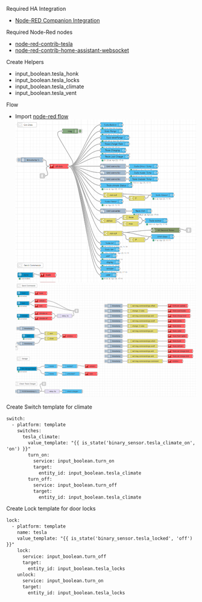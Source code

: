 Required HA Integration

* [Node-RED Companion Integration](https://github.com/zachowj/hass-node-red)

Required Node-Red nodes

* [node-red-contrib-tesla](https://github.com/onokje/node-red-contrib-tesla)
* [node-red-contrib-home-assistant-websocket](https://github.com/zachowj/node-red-contrib-home-assistant-websocket)

Create Helpers

* input_boolean.tesla_honk
* input_boolean.tesla_locks
* input_boolean.tesla_climate
* input_boolean.tesla_vent

Flow

* Import [node-red flow](https://github.com/jgthornburgh/homeassistant-config/blob/master/tesla-flow.json)
  ![text](https://github.com/jgthornburgh/homeassistant-config/blob/master/flow%20pics/get_data.PNG)
  ![text](https://github.com/jgthornburgh/homeassistant-config/blob/master/flow%20pics/send_command.PNG)
  
Create Switch template for climate

    switch:
      - platform: template
        switches:
          tesla_climate:
            value_template: "{{ is_state('binary_sensor.tesla_climate_on', 'on') }}"
            turn_on:
              service: input_boolean.turn_on
              target:
                entity_id: input_boolean.tesla_climate
            turn_off:
              service: input_boolean.turn_off
              target:
                entity_id: input_boolean.tesla_climate

Create Lock  template for door locks

    lock:
      - platform: template
        name: tesla
        value_template: "{{ is_state('binary_sensor.tesla_locked', 'off') }}"
        lock:
          service: input_boolean.turn_off
          target:
            entity_id: input_boolean.tesla_locks
        unlock:
          service: input_boolean.turn_on
          target:
            entity_id: input_boolean.tesla_locks
            

